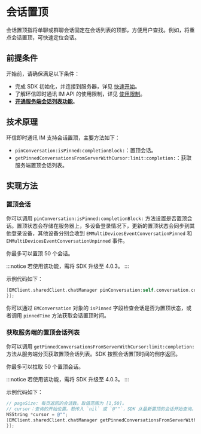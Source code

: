 # 会话置顶

<Toc />

会话置顶指将单聊或群聊会话固定在会话列表的顶部，方便用户查找。例如，将重点会话置顶，可快速定位会话。

## 前提条件

开始前，请确保满足以下条件：

- 完成 SDK 初始化，并连接到服务器，详见 [快速开始](quickstart.html)。
- 了解环信即时通讯 IM API 的使用限制，详见 [使用限制](/product/limitation.html)。
- **[开通服务端会话列表功能](conversation_list#从服务器分页获取会话列表)**。

## 技术原理

环信即时通讯 IM 支持会话置顶，主要方法如下：

- `pinConversation:isPinned:completionBlock:`：置顶会话。
- `getPinnedConversationsFromServerWithCursor:limit:completion:`：获取服务端置顶会话列表。

## 实现方法

### 置顶会话

你可以调用 `pinConversation:isPinned:completionBlock:` 方法设置是否置顶会话。置顶状态会存储在服务器上，多设备登录情况下，更新的置顶状态会同步到其他登录设备，其他设备分别会收到 `EMMultiDevicesEventConversationPinned` 和 `EMMultiDevicesEventConversationUnpinned` 事件。

你最多可以置顶 50 个会话。

:::notice
若使用该功能，需将 SDK 升级至 4.0.3。
:::

示例代码如下： 

```objectivec
[EMClient.sharedClient.chatManager pinConversation:self.conversation.conversationId isPinned:aSwitch.isOn completionBlock:^(EMError * _Nullable error) {
}];
```

你可以通过 `EMConversation` 对象的 `isPinned` 字段检查会话是否为置顶状态，或者调用 `pinnedTime` 方法获取会话置顶时间。

### 获取服务端的置顶会话列表

你可以调用 `getPinnedConversationsFromServerWithCursor:limit:completion:` 方法从服务端分页获取置顶会话列表。SDK 按照会话置顶时间的倒序返回。 

你最多可以拉取 50 个置顶会话。

:::notice
若使用该功能，需将 SDK 升级至 4.0.3。
:::

示例代码如下： 

```objectivec
// pageSize: 每页返回的会话数。取值范围为 [1,50]。
// cursor：查询的开始位置。若传入 `nil` 或 `@""`，SDK 从最新置顶的会话开始查询。
NSString *cursor = @"";
[EMClient.sharedClient.chatManager getPinnedConversationsFromServerWithCursor:cursor pageSize:20 completion:^(EMCursorResult<EMConversation *> * _Nullable result, EMError * _Nullable error) {
}];
```
